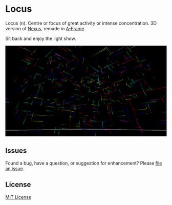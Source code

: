 # Locus
Locus (n). Centre or focus of great activity or intense concentration. 3D version of [Nexus](https://github.com/adjl/Nexus), remade in [A-Frame](https://aframe.io).

Sit back and enjoy the light show.

![Locus screenshot](Locus.png)

## Issues
Found a bug, have a question, or suggestion for enhancement? Please [file an issue](https://github.com/adjl/Locus/issues).

## License
[MIT License](LICENSE)
